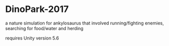 # DinoPark-2017

a nature simulation for ankylosaurus that involved running/fighting enemies, searching for food/water and herding

requires Unity version 5.6
